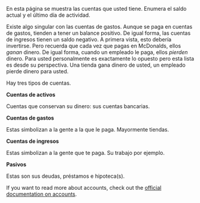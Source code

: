 En esta página se muestra las cuentas que usted tiene. Enumera el saldo actual y el último día de actividad.

Existe algo singular con las cuentas de gastos. Aunque se paga en cuentas de gastos, tienden a tener un balance positivo. De igual forma, las cuentas de ingresos tienen un saldo negativo. A primera vista, esto debería invertirse. Pero recuerda que cada vez que pagas en McDonalds, ellos *ganan* dinero. De igual forma, cuando un empleado le paga, ellos *pierden* dinero. Para usted personalmente es exactamente lo opuesto pero esta lista es desde su perspectiva. Una tienda gana dinero de usted, un empleado pierde dinero para usted.

Hay tres tipos de cuentas.

**Cuentas de activos**

Cuentas que conservan su dinero: sus cuentas bancarias.

**Cuentas de gastos**

Estas simbolizan a la gente a la que le paga. Mayormente tiendas.

**Cuentas de ingresos**

Estas simbolizan a la gente que te paga. Su trabajo por ejemplo.

**Pasivos**

Estas son sus deudas, préstamos e hipoteca(s).

If you want to read more about accounts, check out the [official documentation on accounts](https://docs.firefly-iii.org/concepts/accounts).